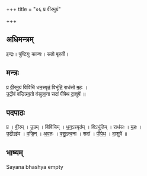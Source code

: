 +++
title = "०६ प्र वीरमुग्रं"

+++
## अधिमन्त्रम्
इन्द्रः। पुष्टिगुः काण्वः। सतो बृहती।

## मन्त्रः
प्र वी॒रमु॒ग्रं विवि॑चिं धन॒स्पृतं॒ विभू॑तिं॒ राध॑सो म॒हः ।  
उ॒द्रीव॑ वज्रिन्नव॒तो व॑सुत्व॒ना सदा॑ पीपेथ दा॒शुषे॑ ॥

## पदपाठः
प्र । वी॒रम् । उ॒ग्रम् । विवि॑चिम् । ध॒न॒ऽस्पृत॑म् । विऽभू॑तिम् । राध॑सः । म॒हः ।  
उ॒द्रीऽइ॑व । व॒ज्रि॒न् । अ॒व॒तः । व॒सु॒ऽत्व॒ना । सदा॑ । पी॒पे॒थ॒ । दा॒शुषे॑ ॥

## भाष्यम्
Sayana bhashya empty